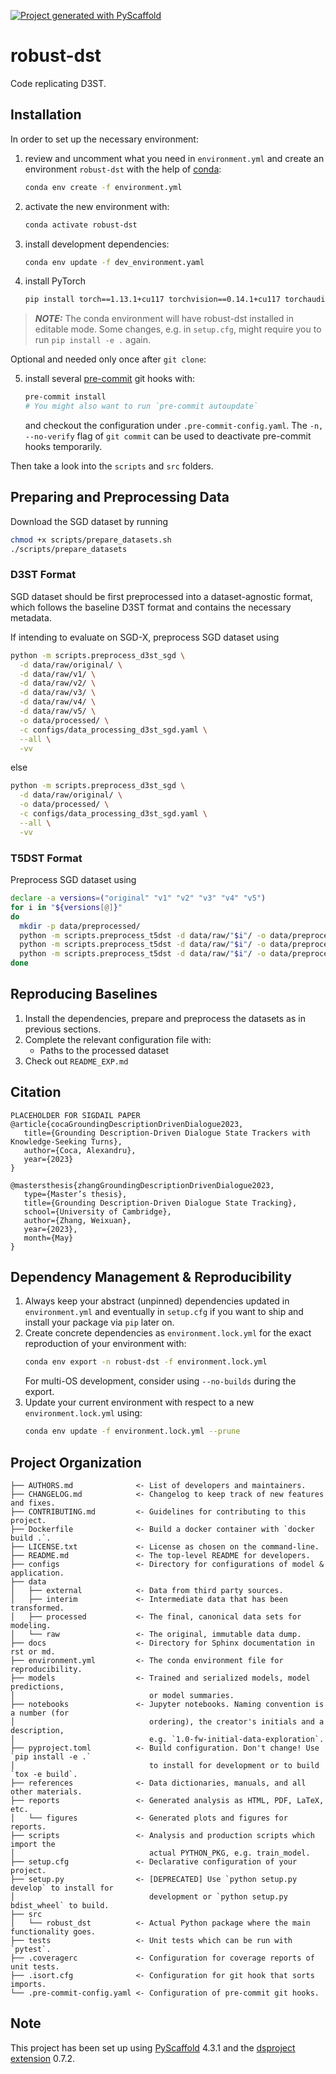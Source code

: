 [![Project generated with PyScaffold](https://img.shields.io/badge/-PyScaffold-005CA0?logo=pyscaffold)](https://pyscaffold.org/)
<!-- These are examples of badges you might also want to add to your README. Update the URLs accordingly.
[![Built Status](https://api.cirrus-ci.com/github/<USER>/robust-dst.svg?branch=main)](https://cirrus-ci.com/github/<USER>/robust-dst)
[![ReadTheDocs](https://readthedocs.org/projects/robust-dst/badge/?version=latest)](https://robust-dst.readthedocs.io/en/stable/)
[![Coveralls](https://img.shields.io/coveralls/github/<USER>/robust-dst/main.svg)](https://coveralls.io/r/<USER>/robust-dst)
[![PyPI-Server](https://img.shields.io/pypi/v/robust-dst.svg)](https://pypi.org/project/robust-dst/)
[![Conda-Forge](https://img.shields.io/conda/vn/conda-forge/robust-dst.svg)](https://anaconda.org/conda-forge/robust-dst)
[![Monthly Downloads](https://pepy.tech/badge/robust-dst/month)](https://pepy.tech/project/robust-dst)
[![Twitter](https://img.shields.io/twitter/url/http/shields.io.svg?style=social&label=Twitter)](https://twitter.com/robust-dst)
-->

# robust-dst

Code replicating D3ST.

## Installation

In order to set up the necessary environment:

1. review and uncomment what you need in `environment.yml` and create an environment `robust-dst` with the help of [conda]:
   ```bash
   conda env create -f environment.yml
   ```
2. activate the new environment with:
   ```bash
   conda activate robust-dst
   ```
3. install development dependencies:
   ```bash
   conda env update -f dev_environment.yaml
   ```
4. install PyTorch
   ```bash
   pip install torch==1.13.1+cu117 torchvision==0.14.1+cu117 torchaudio==0.13.1 --extra-index-url https://download.pytorch.org/whl/cu117
   ```


> **_NOTE:_**  The conda environment will have robust-dst installed in editable mode.
> Some changes, e.g. in `setup.cfg`, might require you to run `pip install -e .` again.


Optional and needed only once after `git clone`:

5. install several [pre-commit] git hooks with:
   ```bash
   pre-commit install
   # You might also want to run `pre-commit autoupdate`
   ```
   and checkout the configuration under `.pre-commit-config.yaml`.
   The `-n, --no-verify` flag of `git commit` can be used to deactivate pre-commit hooks temporarily.


Then take a look into the `scripts` and `src` folders.


## Preparing and Preprocessing Data

Download the SGD dataset by running
```bash
chmod +x scripts/prepare_datasets.sh
./scripts/prepare_datasets
```

### D3ST Format

SGD dataset should be first preprocessed into a dataset-agnostic format,
which follows the baseline D3ST format and contains the necessary metadata.

If intending to evaluate on SGD-X, preprocess SGD dataset using
```bash
python -m scripts.preprocess_d3st_sgd \
  -d data/raw/original/ \
  -d data/raw/v1/ \
  -d data/raw/v2/ \
  -d data/raw/v3/ \
  -d data/raw/v4/ \
  -d data/raw/v5/ \
  -o data/processed/ \
  -c configs/data_processing_d3st_sgd.yaml \
  --all \
  -vv
```

else 

```bash
python -m scripts.preprocess_d3st_sgd \
  -d data/raw/original/ \
  -o data/processed/ \
  -c configs/data_processing_d3st_sgd.yaml \
  --all \
  -vv
```



### T5DST Format

Preprocess SGD dataset using
```bash
declare -a versions=("original" "v1" "v2" "v3" "v4" "v5")
for i in "${versions[@]}"
do
  mkdir -p data/preprocessed/
  python -m scripts.preprocess_t5dst -d data/raw/"$i"/ -o data/preprocessed/ -c configs/data_processing_t5dst.yaml --train
  python -m scripts.preprocess_t5dst -d data/raw/"$i"/ -o data/preprocessed/ -c configs/data_processing_t5dst.yaml --dev
  python -m scripts.preprocess_t5dst -d data/raw/"$i"/ -o data/preprocessed/ -c configs/data_processing_t5dst.yaml --test
done
```

## Reproducing Baselines

1. Install the dependencies, prepare and preprocess the datasets as in previous sections.
2. Complete the relevant configuration file with:
   * Paths to the processed dataset
3. Check out `README_EXP.md`

## Citation

```
PLACEHOLDER FOR SIGDAIL PAPER
@article{cocaGroundingDescriptionDrivenDialogue2023,
   title={Grounding Description-Driven Dialogue State Trackers with Knowledge-Seeking Turns},
   author={Coca, Alexandru},
   year={2023}
}

@mastersthesis{zhangGroundingDescriptionDrivenDialogue2023,
   type={Master’s thesis},
   title={Grounding Description-Driven Dialogue State Tracking},
   school={University of Cambridge},
   author={Zhang, Weixuan},
   year={2023},
   month={May}
}
```


## Dependency Management & Reproducibility

1. Always keep your abstract (unpinned) dependencies updated in `environment.yml` and eventually
   in `setup.cfg` if you want to ship and install your package via `pip` later on.
2. Create concrete dependencies as `environment.lock.yml` for the exact reproduction of your
   environment with:
   ```bash
   conda env export -n robust-dst -f environment.lock.yml
   ```
   For multi-OS development, consider using `--no-builds` during the export.
3. Update your current environment with respect to a new `environment.lock.yml` using:
   ```bash
   conda env update -f environment.lock.yml --prune
   ```


## Project Organization

```
├── AUTHORS.md              <- List of developers and maintainers.
├── CHANGELOG.md            <- Changelog to keep track of new features and fixes.
├── CONTRIBUTING.md         <- Guidelines for contributing to this project.
├── Dockerfile              <- Build a docker container with `docker build .`.
├── LICENSE.txt             <- License as chosen on the command-line.
├── README.md               <- The top-level README for developers.
├── configs                 <- Directory for configurations of model & application.
├── data
│   ├── external            <- Data from third party sources.
│   ├── interim             <- Intermediate data that has been transformed.
│   ├── processed           <- The final, canonical data sets for modeling.
│   └── raw                 <- The original, immutable data dump.
├── docs                    <- Directory for Sphinx documentation in rst or md.
├── environment.yml         <- The conda environment file for reproducibility.
├── models                  <- Trained and serialized models, model predictions,
│                              or model summaries.
├── notebooks               <- Jupyter notebooks. Naming convention is a number (for
│                              ordering), the creator's initials and a description,
│                              e.g. `1.0-fw-initial-data-exploration`.
├── pyproject.toml          <- Build configuration. Don't change! Use `pip install -e .`
│                              to install for development or to build `tox -e build`.
├── references              <- Data dictionaries, manuals, and all other materials.
├── reports                 <- Generated analysis as HTML, PDF, LaTeX, etc.
│   └── figures             <- Generated plots and figures for reports.
├── scripts                 <- Analysis and production scripts which import the
│                              actual PYTHON_PKG, e.g. train_model.
├── setup.cfg               <- Declarative configuration of your project.
├── setup.py                <- [DEPRECATED] Use `python setup.py develop` to install for
│                              development or `python setup.py bdist_wheel` to build.
├── src
│   └── robust_dst          <- Actual Python package where the main functionality goes.
├── tests                   <- Unit tests which can be run with `pytest`.
├── .coveragerc             <- Configuration for coverage reports of unit tests.
├── .isort.cfg              <- Configuration for git hook that sorts imports.
└── .pre-commit-config.yaml <- Configuration of pre-commit git hooks.
```

<!-- pyscaffold-notes -->

## Note

This project has been set up using [PyScaffold] 4.3.1 and the [dsproject extension] 0.7.2.

[conda]: https://docs.conda.io/
[pre-commit]: https://pre-commit.com/
[Jupyter]: https://jupyter.org/
[nbstripout]: https://github.com/kynan/nbstripout
[Google style]: http://google.github.io/styleguide/pyguide.html#38-comments-and-docstrings
[PyScaffold]: https://pyscaffold.org/
[dsproject extension]: https://github.com/pyscaffold/pyscaffoldext-dsproject
